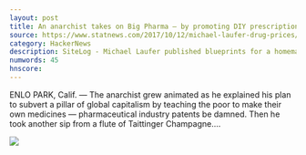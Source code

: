 ```yaml
---
layout: post
title: An anarchist takes on Big Pharma — by promoting DIY prescription drugs
source: https://www.statnews.com/2017/10/12/michael-laufer-drug-prices/
category: HackerNews
description: SiteLog - Michael Laufer published blueprints for a homemade "EpiPencil" and is now working on a kit to let patients make other medicines at home — patents be damned.
numwords: 45
hnscore: 
---
```


ENLO PARK, Calif. — The anarchist grew animated as he explained his plan to subvert a pillar of global capitalism by teaching the poor to make their own medicines — pharmaceutical industry patents be damned.  Then he took another sip from a flute of Taittinger Champagne....

![](https://www.statnews.com/wp-content/uploads/2017/10/STAT_20171012_44_LAUFER-1024x576.jpg)
<!--description-->